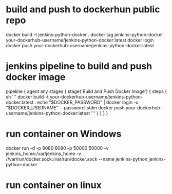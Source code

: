# build and push to dockerhun public repo
docker build -t jenkins-python-docker .
docker tag jenkins-python-docker your-dockerhub-username/jenkins-python-docker:latest
docker login
docker push your-dockerhub-username/jenkins-python-docker:latest

# jenkins pipeline to build and push docker image

pipeline {
    agent any
    stages {
        stage('Build and Push Docker Image') {
            steps {
                sh '''
                    docker build -t your-dockerhub-username/jenkins-python-docker:latest .
                    echo "$DOCKER_PASSWORD" | docker login -u "$DOCKER_USERNAME" --password-stdin
                    docker push your-dockerhub-username/jenkins-python-docker:latest
                '''
            }
        }
    }
}

# run container on Windows

docker run -d -p 8080:8080 -p 50000:50000 -v jenkins_home:/var/jenkins_home -v //var/run/docker.sock:/var/run/docker.sock --name jenkins-python jenkins-python-docker

# run container on linux

